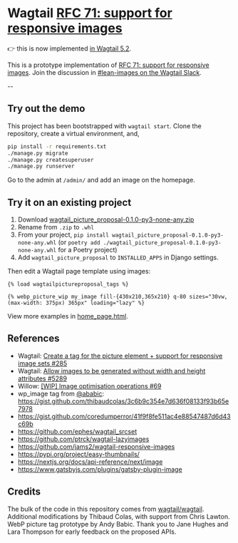 # Wagtail [RFC 71: support for responsive images](https://github.com/wagtail/rfcs/pull/71)

👉 this is now implemented [in Wagtail 5.2](https://docs.wagtail.org/en/latest/releases/5.2.html#responsive-multi-format-images-with-the-picture-tag).

This is a prototype implementation of [RFC 71: support for responsive images](https://github.com/wagtail/rfcs/pull/71). Join the discussion in [#lean-images on the Wagtail Slack](https://github.com/wagtail/wagtail/wiki/Slack).

--

## Try out the demo

This project has been bootstrapped with `wagtail start`.
Clone the repository, create a virtual environment, and,

```sh
pip install -r requirements.txt
./manage.py migrate
./manage.py createsuperuser
./manage.py runserver
```

Go to the admin at `/admin/` and add an image on the homepage.

## Try it on an existing project

1. Download [wagtail_picture_proposal-0.1.0-py3-none-any.zip](https://github.com/torchbox/wagtail_picture_proposal/files/7065386/wagtail_picture_proposal-0.1.0-py3-none-any.zip)
2. Rename from `.zip` to `.whl`
3. From your project, `pip install wagtail_picture_proposal-0.1.0-py3-none-any.whl` (or `poetry add ./wagtail_picture_proposal-0.1.0-py3-none-any.whl` for a Poetry project)
4. Add `wagtail_picture_proposal` to `INSTALLED_APPS` in Django settings.

Then edit a Wagtail page template using images:

```jinja
{% load wagtailpictureproposal_tags %}

{% webp_picture_wip my_image fill-{430x210,365x210} q-80 sizes="30vw, (max-width: 375px) 365px" loading="lazy" %}
```

View more examples in [home_page.html](https://github.com/torchbox/wagtail_picture_proposal/blob/feature/rfc-prototype/home/templates/home/home_page.html).

## References

- Wagtail: [Create a tag for the picture element + support for responsive image sets #285](https://github.com/wagtail/wagtail/issues/285)
- Wagtail: [Allow images to be generated without width and height attributes #5289](https://github.com/wagtail/wagtail/issues/5289)
- Willow: [[WIP] Image optimisation operations #69](https://github.com/wagtail/Willow/pull/69)
- wp_image tag from [@ababic](https://github.com/ababic): <https://gist.github.com/thibaudcolas/3c6b9c354e7d636f08133f93b65e7978>
- <https://gist.github.com/coredumperror/41f9f8fe511ac4e88547487d6d43c69b>
- <https://github.com/ephes/wagtail_srcset>
- <https://github.com/ptrck/wagtail-lazyimages>
- <https://github.com/jams2/wagtail-responsive-images>
- <https://pypi.org/project/easy-thumbnails/>
- <https://nextjs.org/docs/api-reference/next/image>
- <https://www.gatsbyjs.com/plugins/gatsby-plugin-image>

## Credits

The bulk of the code in this repository comes from [wagtail/wagtail](https://github.com/wagtail/wagtail). Additional modifications by Thibaud Colas, with support from Chris Lawton. WebP picture tag prototype by Andy Babic. Thank you to Jane Hughes and Lara Thompson for early feedback on the proposed APIs.
